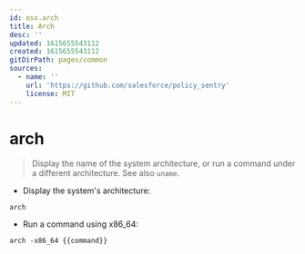 ```yaml
---
id: osx.arch
title: Arch
desc: ''
updated: 1615655543112
created: 1615655543112
gitDirPath: pages/common
sources:
  - name: ''
    url: 'https://github.com/salesforce/policy_sentry'
    license: MIT
---
```

# arch

> Display the name of the system architecture, or run a command under a different architecture.
> See also `uname`.

- Display the system's architecture:

`arch`

- Run a command using x86_64:

`arch -x86_64 {{command}}`

